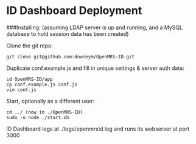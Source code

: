 ID Dashboard Deployment
======================

###Installing:
(assuming LDAP server is up and running, and a MySQL database to hold session data has been created)

Clone the git repo:

    git clone git@github.com:downeym/OpenMRS-ID.git
    
Duplicate conf.example.js and fill in unique settings & server auth data:

	cd OpenMRS-ID/app
	cp conf.example.js conf.js
	vim conf.js
	
Start, optionally as a different user:

	cd ../ (now in ./OpenMRS-ID)
	sudo -u node ./start.sh
	
ID Dashboard logs at ./logs/openmrsid.log and runs its webserver at port 3000
